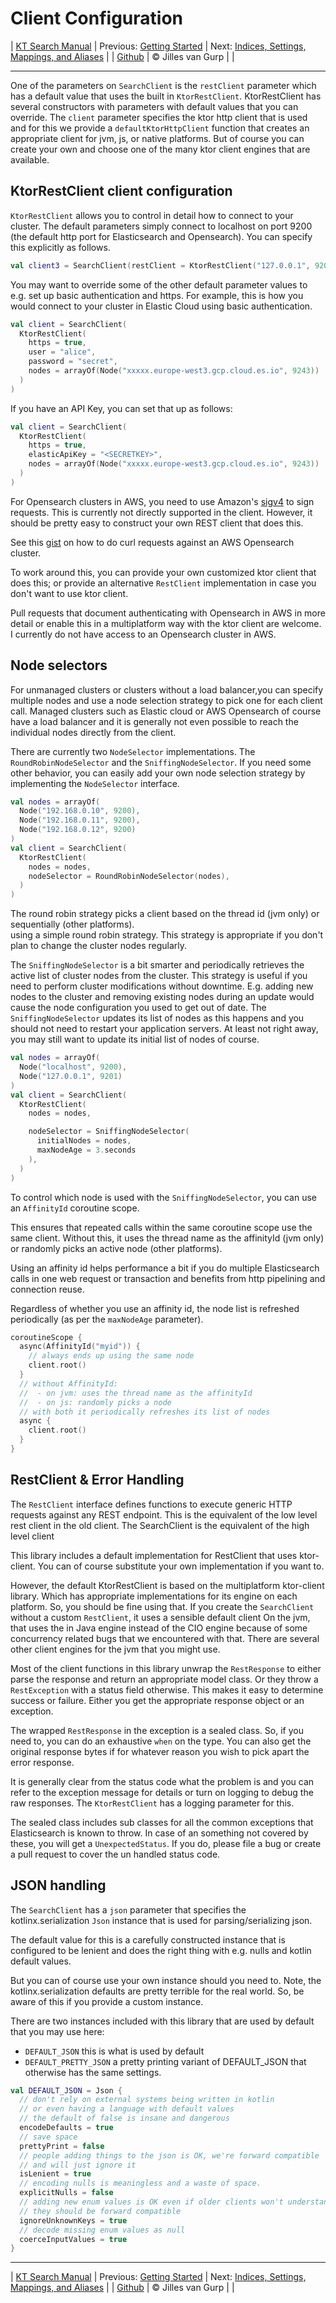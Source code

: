 # Client Configuration 

| [KT Search Manual](README.md) | Previous: [Getting Started](GettingStarted.md) | Next: [Indices, Settings, Mappings, and Aliases](IndexManagement.md) |
| [Github](https://github.com/jillesvangurp/kt-search) | &copy; Jilles van Gurp |  |

---                

One of the parameters on `SearchClient` is the `restClient` parameter which has a default value
that uses the built in `KtorRestClient`. KtorRestClient has several constructors with parameters 
with default values that you can override. The `client` parameter specifies the ktor http client
that is used and for this we provide a `defaultKtorHttpClient` function that creates an appropriate
client for jvm, js, or native platforms. But of course you can create your own and choose one of the 
many ktor client engines that are available.       

## KtorRestClient client configuration

`KtorRestClient` allows you to control in detail how to
connect to your cluster. The default parameters simply connect to localhost on port 9200 (the default
http port for Elasticsearch and Opensearch). You can specify this explicitly as follows.

```kotlin
val client3 = SearchClient(restClient = KtorRestClient("127.0.0.1", 9200))
```

You may want to override some of the other default parameter values to e.g. set up basic authentication and https.
For example, this is how you would
connect to your cluster in Elastic Cloud using basic authentication.

```kotlin
val client = SearchClient(
  KtorRestClient(
    https = true,
    user = "alice",
    password = "secret",
    nodes = arrayOf(Node("xxxxx.europe-west3.gcp.cloud.es.io", 9243))
  )
)
```

If you have an API Key, you can set that up as follows:

```kotlin
val client = SearchClient(
  KtorRestClient(
    https = true,
    elasticApiKey = "<SECRETKEY>",
    nodes = arrayOf(Node("xxxxx.europe-west3.gcp.cloud.es.io", 9243))
  )
)
```

For Opensearch clusters in AWS, you need to use Amazon's [sigv4](https://docs.aws.amazon.com/IAM/latest/UserGuide/reference_aws-signing.html) to sign requests. This is currently
not directly supported in the client. However, it should be pretty easy to construct your own REST client that does this.
 
 See this [gist](https://gist.github.com/hassaku63/e3ed3cac288d429563cdddf1768613d6) on how
 to do curl requests against an AWS Opensearch cluster.

To work around this, you can provide your own customized ktor client that 
 does this; or provide an alternative `RestClient` implementation in case you don't want to use ktor client. 
 
 Pull requests that document authenticating with Opensearch in AWS in more detail
 or enable this in a multiplatform way with the ktor client are welcome. I currently
 do not have access to an Opensearch cluster in AWS.

## Node selectors

For unmanaged clusters or clusters without a load balancer,you can specify multiple nodes and use a node selection strategy to 
pick one for each client call. Managed clusters such as 
Elastic cloud or AWS Opensearch of course have a load balancer and it is generally not even
possible to reach the individual nodes directly from the client.
            
There are currently two `NodeSelector` implementations. The `RoundRobinNodeSelector` and the 
`SniffingNodeSelector`. If you need some other behavior, you can easily add your own node selection strategy 
by implementing the `NodeSelector` interface.

```kotlin
val nodes = arrayOf(
  Node("192.168.0.10", 9200),
  Node("192.168.0.11", 9200),
  Node("192.168.0.12", 9200)
)
val client = SearchClient(
  KtorRestClient(
    nodes = nodes,
    nodeSelector = RoundRobinNodeSelector(nodes),
  )
)
```

The round robin strategy picks a client based on the thread id (jvm only) or sequentially (other platforms).            
using a simple round robin strategy. This strategy is appropriate if you don't plan to change the 
cluster nodes regularly.              

The `SniffingNodeSelector` is a bit smarter and periodically retrieves the active list of 
 cluster nodes from the cluster. This strategy is useful if you need to perform cluster 
 modifications without downtime. E.g. adding new nodes to the cluster and removing existing nodes
 during an update would cause the node configuration you used to get out of date. The 
 `SniffingNodeSelector` updates its list of nodes as this happens and you should not need
 to restart your application servers. At least not right away, you may still want to update
 its initial list of nodes of course.

```kotlin
val nodes = arrayOf(
  Node("localhost", 9200),
  Node("127.0.0.1", 9201)
)
val client = SearchClient(
  KtorRestClient(
    nodes = nodes,

    nodeSelector = SniffingNodeSelector(
      initialNodes = nodes,
      maxNodeAge = 3.seconds
    ),
  )
)
```

To control which node is used with the `SniffingNodeSelector`, you can use an `AffinityId` coroutine scope.

This ensures that repeated calls within the same coroutine scope use the same client. Without this,
it uses the thread name as the affinityId (jvm only) or randomly picks an active node (other platforms). 

Using an affinity id helps performance a bit if you do multiple Elasticsearch calls
in one web request or transaction and benefits from http pipelining and connection reuse.

Regardless of whether you use an affinity id, the node list is refreshed periodically (as per the `maxNodeAge` parameter).

```kotlin
coroutineScope {
  async(AffinityId("myid")) {
    // always ends up using the same node
    client.root()
  }
  // without AffinityId:
  //  - on jvm: uses the thread name as the affinityId
  //  - on js: randomly picks a node
  // with both it periodically refreshes its list of nodes
  async {
    client.root()
  }
}
```

## RestClient & Error Handling

The `RestClient` interface defines functions to execute generic HTTP requests 
against any REST endpoint. This is the equivalent of the low level rest client in the old client. The SearchClient is the equivalent of the high level client

This library includes a default implementation for RestClient that uses ktor-client. You 
can of course substitute your own implementation if you want to.

However, the default KtorRestClient is based on the multiplatform ktor-client library. Which has appropriate implementations for its engine on
each platform. So, you should be fine using that. If you create the `SearchClient` without a custom `RestClient`, it uses a sensible default client
On the jvm, that uses the in Java engine instead of the CIO engine because of some
concurrency related bugs that we encountered with that. There are several other client engines for the jvm that
 you might use.
  
Most of the client functions in this library unwrap the `RestResponse` to either parse the
 response and return an appropriate model class. Or they throw a `RestException` with a status field otherwise. This makes it easy
 to determine success or failure. Either you get the appropriate response object
 or an exception.
 
The wrapped `RestResponse` in the exception is a sealed class. So, if you need to, you can do an exhaustive 
`when` on the type. You can also get the original response bytes if for whatever reason you wish to
pick apart the error response.
 
It is generally clear from the status code what the problem is and you can refer 
to the exception message for details or turn on logging to debug the raw responses. The `KtorRestClient` 
has a logging parameter for this.

The sealed class includes sub classes for all the common exceptions that Elasticsearch is known to throw. In case
of an something not covered by these, you will get a `UnexpectedStatus`. If you do, please file a bug or
create a pull request to cover the un handled status code.

## JSON handling

The `SearchClient` has a `json` parameter that specifies the kotlinx.serialization `Json` instance that 
is used for parsing/serializing json.

The default value for this is a carefully constructed instance that is configured
to be lenient and does the right thing with e.g. nulls and kotlin default values. 

But you can of course use your own instance should you need to. Note, the kotlinx.serialization defaults are pretty 
terrible for the real world. So, be aware of this if you provide a custom instance.
           
There are two instances included with this library that are used by default that you may use here:

- `DEFAULT_JSON` this is what is used by default
- `DEFAULT_PRETTY_JSON` a pretty printing variant of DEFAULT_JSON that otherwise has the same settings.

```kotlin
val DEFAULT_JSON = Json {
  // don't rely on external systems being written in kotlin
  // or even having a language with default values
  // the default of false is insane and dangerous
  encodeDefaults = true
  // save space
  prettyPrint = false
  // people adding things to the json is OK, we're forward compatible
  // and will just ignore it
  isLenient = true
  // encoding nulls is meaningless and a waste of space.
  explicitNulls = false
  // adding new enum values is OK even if older clients won't understand it
  // they should be forward compatible
  ignoreUnknownKeys = true
  // decode missing enum values as null
  coerceInputValues = true
}
```



---

| [KT Search Manual](README.md) | Previous: [Getting Started](GettingStarted.md) | Next: [Indices, Settings, Mappings, and Aliases](IndexManagement.md) |
| [Github](https://github.com/jillesvangurp/kt-search) | &copy; Jilles van Gurp |  |